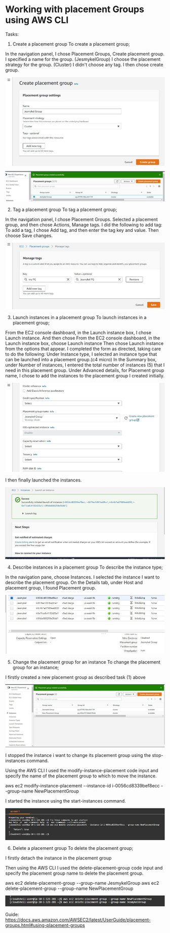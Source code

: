 # Working with placement Groups using AWS CLI

Tasks:
1. Create a placement group
To create a placement group;

In the navigation panel, I chose Placement Groups, Create placement group.
I specified a name for the group. (JesmykelGroup)
I choose the placement strategy for the group. (Cluster)
I didn't choose any tag.
I then chose create group.

![CREATE PG](Images/create%20PG.jpg)

![PG CREATED](Images/PG%20created.jpg)

2. Tag a placement group
To tag a placement group;

In the navigation panel, I chose Placement Groups.
Selected a placement group, and then chose Actions, Manage tags.
I did the following to add tag:
To add a tag, I chose Add tag, and then enter the tag key and value. 
Then choose Save changes.

![TAG PG](Images/Tag%20added.jpg)

3. Launch instances in a placement group
To launch instances in a placement group;

From the EC2 console dashboard, in the Launch instance box, I chose Launch instance.
And then chose From the EC2 console dashboard, in the Launch instance box, choose Launch instance 
Then chose Launch instance from the options that appear. I completed the form as directed, taking care to do the following:
Under Instance type, I selected an instance type that can be launched into a placement group.(c4 micro)
In the Summary box, under Number of instances, I entered the total number of instances (5) that I need in this placement group.
Under Advanced details, for Placement group name, I chose to add the instances to the placement group I created initially. 

![INSTANCE IN PG](Images/Instance%20in%20placement%20group.jpg)

I then finally launched the instances.

![LAUNCH INSTANCE](Images/Instance%20launched.jpg)

4. Describe instances in a placement group
To describe the instance type;

In the navigation pane, choose Instances.
I selected the instance I want to describe the placement group.
On the Details tab, under Host and placement group, I found Placement group.

![DESCRIBE INSTANCE](Images/describe%20instance.jpg)

5. Change the placement group for an instance
To change the placement group for an instance;


I firstly created a new placement group as described task (1) above

![CREATE NEW PG](Images/new%20placement%20group%20created.jpg)

I stopped the instance i want to change its placement group using the stop-instances command.

Using the AWS CLI
I used the modify-instance-placement code input and specify the name of the placement group to which to move the instance.

aws ec2 modify-instance-placement --instance-id i-0056cd8339bef8ecc --group-name NewPlacementGroup

I started the instance using the start-instances command.

![MODIFY INSTANCE PG](Images/modify%20PG.jpg)

6. Delete a placement group
To delete the placement group;

I firstly detach the instance in the placement group

Then using the AWS CLI
I used the delete-placement-group code input and specify the placement group name to delete the placement group.

aws ec2 delete-placement-group --group-name JesmykelGroup
aws ec2 delete-placement-group --group-name NewPlacementGroup

![DELETE PG](Images/delete%20placement%20group.jpg)


 


Guide:
https://docs.aws.amazon.com/AWSEC2/latest/UserGuide/placement-groups.html#using-placement-groups
